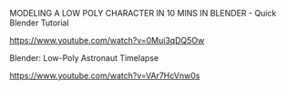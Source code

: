MODELING A LOW POLY CHARACTER IN 10 MINS IN BLENDER - Quick Blender Tutorial

https://www.youtube.com/watch?v=0Mui3qDQ5Ow

Blender: Low-Poly Astronaut Timelapse

https://www.youtube.com/watch?v=VAr7HcVnw0s
